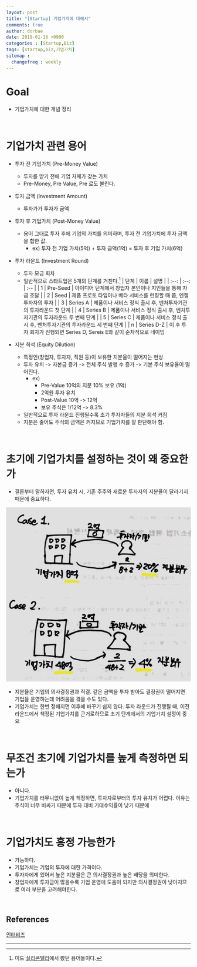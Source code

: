 ```yaml
---
layout: post
title: "[Startup] 기업가치에 대해서"
comments: true
author: dorbae
date: 2019-01-16 +0900
categories : [Startup,Biz]
tags: [startup,biz,기업가치]
sitemap :
  changefreq : weekly
---
```


# Goal
* 기업가치에 대한 개념 정리

<br/>

# 기업가치 관련 용어
* 투자 전 기업가치 (Pre-Money Value)
    * 투자를 받기 전에 기업 자체가 갖는 가치
    * Pre-Money, Pre Value, Pre 로도 불린다.
* 투자 금액 (Investment Amount)
    * 투자가가 투자가 금액
* 투자 후 기업가치 (Post-Money Value)
    * 용어 그대로 투자 후에 기업의 가치를 의미하며, 투자 전 기업가치에 투자 금액을 합한 값.
        * ex) 투자 전 기업 가치(5억) + 투자 금액(1억) = 투자 후 기업 가치(6억)
* 투자 라운드 (Investment Round)
    * 투자 모금 회차
    * 일반적으로 스타트업은 5개의 단계를 거친다.[^note001]
        | 단계 | 이름 | 설명 |
        | :--: | :--: | :-- |
        | 1 | Pre-Seed | 아이디어 단계에서 창업자 본인이나 지인들을 통해 자금 조달 | 
        | 2 | Seed | 제품 프로토 타입이나 베타 서비스를 런칭할 때 쯤, 엔젤투자자의 투자 |
        | 3 | Series A | 제품이나 서비스 정식 출시 후, 벤처투자기관의 투자라운드 첫 단계 |
        | 4 | Series B | 제품이나 서비스 정식 출시 후, 벤처투자기관의 투자라운드 두 번째 단계 |
        | 5 | Series C | 제품이나 서비스 정식 출시 후, 벤처투자기관의 투자라운드 세 번째 단계 |
        | n | Series D-Z | 이 후 투자 회자가 진행되면 Series D, Sereis E와 같이 순차적으로 네이밍

* 지분 희석 (Equity Dilution)
    * 특정인(창업자, 투자자, 직원 등)이 보유한 지분율이 떨어지는 현상
    * 투자 유치 -> 자본금 증가 -> 전체 주식 발행 수 증가 -> 기본 주식 보유율이 떨어진다.
        * ex)
            * Pre-Value 10억의 지분 10% 보유 (1억)
            * 2억원 투자 유치
            * Post-Value 10억 -> 12억
            * 보유 주식은 1/12억 -> 8.3%
    * 일반적으로 투자 라운드 진행될수록 초기 투자자들의 지분 희석 커짐
    * 지분은 줄어도 주식의 금액은 커지므로 기업가치를 잘 판단해야 함.

<br/>

# 초기에 기업가치를 설정하는 것이 왜 중요한가
* 결론부터 말하자면, 투자 유치 시, 기존 주주와 새로운 투자자의 지분율이 달라기지 때문에 중요하다.

![screenshot001](/assets/images/posts/2019/01/2019-01-16-StartUp-Biz-AboutBusinessValuation-001.jpg)

* 지분율은 기업의 의사결정권과 직결. 같은 금액을 투자 받아도 결정권이 떨어지면 기업을 운영하는데 어려움을 겪을 수도 있다.
* 기업가치는 한번 정해지면 이후에 바꾸기 쉽지 않다. 투자 라운드가 진행될 때, 이전 라운드에서 책정된 기업가치를 근거로하므로 초기 단계에서의 기업가치 설정이 중요

<br/>

# 무조건 초기에 기업가치를 높게 측정하면 되는가
* 아니다.
* 기업가치를 터무니없이 높게 책정하면, 투자자로부터의 투자 유치가 어렵다. 이유는 주식이 너무 비싸기 때문에 투자 대비 기대수익률이 낮기 때문에

<br/>

# 기업가치도 흥정 가능한가
* 가능하다.
* 기업가치는 기업의 투자에 대한 가격이다.
* 투자자에게 있어서 높은 지분율은 큰 의사결정권과 높은 배당을 의미한다.
* 창업자에게 투자금이 많을수록 기업 운영에 도움이 되지만 의사결정권이 낮아지므로 여러 부분을 고려해야한다.

<br/>

## References
[인터비즈](https://m.blog.naver.com/PostView.nhn?blogId=businessinsight&logNo=221387828032&proxyReferer=&proxyReferer=http%3A%2F%2Fblog.naver.com%2Fbusinessinsight%2F221387828032)


------

[^note001]:미드 [실리콘밸리](https://namu.wiki/w/%EC%8B%A4%EB%A6%AC%EC%BD%98%EB%B0%B8%EB%A6%AC(%EB%AF%B8%EA%B5%AD%20%EB%93%9C%EB%9D%BC%EB%A7%88))에서 봤던 용어들이다.